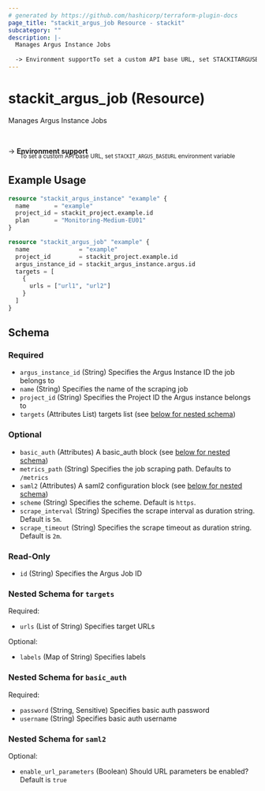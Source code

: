 ```yaml
---
# generated by https://github.com/hashicorp/terraform-plugin-docs
page_title: "stackit_argus_job Resource - stackit"
subcategory: ""
description: |-
  Manages Argus Instance Jobs
  
  -> Environment supportTo set a custom API base URL, set STACKITARGUSBASEURL environment variable
---
```


# stackit_argus_job (Resource)

Manages Argus Instance Jobs

<br />

-> __Environment support__<br /><small style='margin-left: 24px; margin-top: -5px; display: inline-block;'>To set a custom API base URL, set <code>STACKIT_ARGUS_BASEURL</code> environment variable </small>

## Example Usage

```terraform
resource "stackit_argus_instance" "example" {
  name       = "example"
  project_id = stackit_project.example.id
  plan       = "Monitoring-Medium-EU01"
}

resource "stackit_argus_job" "example" {
  name              = "example"
  project_id        = stackit_project.example.id
  argus_instance_id = stackit_argus_instance.argus.id
  targets = [
    {
      urls = ["url1", "url2"]
    }
  ]
}
```

<!-- schema generated by tfplugindocs -->
## Schema

### Required

- `argus_instance_id` (String) Specifies the Argus Instance ID the job belongs to
- `name` (String) Specifies the name of the scraping job
- `project_id` (String) Specifies the Project ID the Argus instance belongs to
- `targets` (Attributes List) targets list (see [below for nested schema](#nestedatt--targets))

### Optional

- `basic_auth` (Attributes) A basic_auth block (see [below for nested schema](#nestedatt--basic_auth))
- `metrics_path` (String) Specifies the job scraping path. Defaults to `/metrics`
- `saml2` (Attributes) A saml2 configuration block (see [below for nested schema](#nestedatt--saml2))
- `scheme` (String) Specifies the scheme. Default is `https`.
- `scrape_interval` (String) Specifies the scrape interval as duration string. Default is `5m`.
- `scrape_timeout` (String) Specifies the scrape timeout as duration string. Default is `2m`.

### Read-Only

- `id` (String) Specifies the Argus Job ID

<a id="nestedatt--targets"></a>
### Nested Schema for `targets`

Required:

- `urls` (List of String) Specifies target URLs

Optional:

- `labels` (Map of String) Specifies labels


<a id="nestedatt--basic_auth"></a>
### Nested Schema for `basic_auth`

Required:

- `password` (String, Sensitive) Specifies basic auth password
- `username` (String) Specifies basic auth username


<a id="nestedatt--saml2"></a>
### Nested Schema for `saml2`

Optional:

- `enable_url_parameters` (Boolean) Should URL parameters be enabled? Default is `true`



